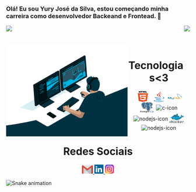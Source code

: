 ### Olá! Eu sou Yury José da Silva, estou começando minha carreira como desenvolvedor Backeand e Frontead. 👋

<div>
  
  <img  height="180em" src="https://github-readme-stats.vercel.app/api?username=Yury07388&show_icons=true&theme=great-gatsby&include_all_commits=true&count_private=true"/>
  <img align="right" height="100em" src="https://github-readme-stats.vercel.app/api/top-langs/?username=Yury07388&layout=compact&langs_count=16&theme=great-gatsby"/>
</div>
<br>
<div  align="center"> 
  <div style="display: inline_block"><br>
    <img align="left" height="250" alt="coding-time" src="code.gif">
    <h1 align="center">Tecnologias<3</h1>
    <img align="center" height="30" width="40" alt="js-icon"  src="https://raw.githubusercontent.com/devicons/devicon/master/icons/html5/html5-original-wordmark.svg">
    <img align="center" height="30" width="40" alt="react-icon" src="https://raw.githubusercontent.com/devicons/devicon/master/icons/java/java-original.svg">
    <img align="center" height="30" width="40" alt="html-icon" src="https://raw.githubusercontent.com/devicons/devicon/master/icons/mysql/mysql-original-wordmark.svg">
    <img align="center" height="30" width="40" alt="css-icon" src="https://raw.githubusercontent.com/devicons/devicon/master/icons/postgresql/postgresql-original-wordmark.svg">
    <img align="center" height="30" width="40" alt="c-icon" src="https://www.vectorlogo.zone/logos/getpostman/getpostman-icon.svg">
    <img align="center" height="30" width="40" alt="nodejs-icon" src="https://www.vectorlogo.zone/logos/springio/springio-icon.svg">
    <img align="center" height="30" width="40" alt="nodejs-icon" src="https://raw.githubusercontent.com/devicons/devicon/master/icons/docker/docker-original-wordmark.svg">
    <img align="center" height="30" width="40" alt="nodejs-icon" src="https://www.vectorlogo.zone/logos/jenkins/jenkins-icon.svg">
   </div>
  <h1 align="center">Redes Sociais</h1>
    <a href = "mailto: yury50716@gmail.com">
      <img width="30" src="gmail.svg">
    </a>
    <a href = "https://www.linkedin.com/in/yury-jos%C3%A9-da-silva-191324181/">
      <img width="25" src="linkedin.svg">
    </a>
    <a href = "https://www.instagram.com/yury.silva0/">
      <img width="25" src="instagram.png">
    </a>
</div>
  
![Snake animation](https://github.com/LuigiGF/LuigiGF/blob/output/github-contribution-grid-snake.svg)
